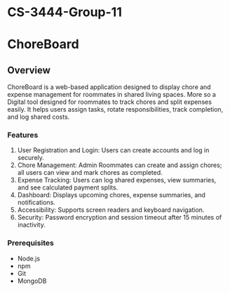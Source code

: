 # CS-3444-Group-11
# ChoreBoard

## Overview

ChoreBoard is a web-based application designed to display chore and expense management for roommates in shared living spaces. More so a Digital tool designed for roommates to track chores and split expenses easily. It helps users assign tasks, rotate responsibilities, track completion, and log shared costs.

### Features
1. User Registration and Login: Users can create accounts and log in securely.
2. Chore Management: Admin Roommates can create and assign chores; all users can view and mark chores as completed.
3. Expense Tracking: Users can log shared expenses, view summaries, and see calculated payment splits.
4. Dashboard: Displays upcoming chores, expense summaries, and notifications.
5. Accessibility: Supports screen readers and keyboard navigation.
6. Security: Password encryption and session timeout after 15 minutes of inactivity.

### Prerequisites 
- Node.js
- npm
- Git
- MongoDB
